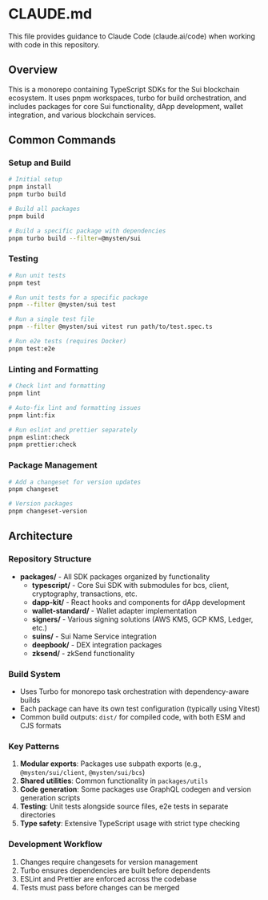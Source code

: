 # CLAUDE.md

This file provides guidance to Claude Code (claude.ai/code) when working with code in this repository.

## Overview

This is a monorepo containing TypeScript SDKs for the Sui blockchain ecosystem. It uses pnpm workspaces, turbo for build orchestration, and includes packages for core Sui functionality, dApp development, wallet integration, and various blockchain services.

## Common Commands

### Setup and Build
```bash
# Initial setup
pnpm install
pnpm turbo build

# Build all packages
pnpm build

# Build a specific package with dependencies
pnpm turbo build --filter=@mysten/sui
```

### Testing
```bash
# Run unit tests
pnpm test

# Run unit tests for a specific package
pnpm --filter @mysten/sui test

# Run a single test file
pnpm --filter @mysten/sui vitest run path/to/test.spec.ts

# Run e2e tests (requires Docker)
pnpm test:e2e
```

### Linting and Formatting
```bash
# Check lint and formatting
pnpm lint

# Auto-fix lint and formatting issues
pnpm lint:fix

# Run eslint and prettier separately
pnpm eslint:check
pnpm prettier:check
```

### Package Management
```bash
# Add a changeset for version updates
pnpm changeset

# Version packages
pnpm changeset-version
```

## Architecture

### Repository Structure
- **packages/** - All SDK packages organized by functionality
  - **typescript/** - Core Sui SDK with submodules for bcs, client, cryptography, transactions, etc.
  - **dapp-kit/** - React hooks and components for dApp development
  - **wallet-standard/** - Wallet adapter implementation
  - **signers/** - Various signing solutions (AWS KMS, GCP KMS, Ledger, etc.)
  - **suins/** - Sui Name Service integration
  - **deepbook/** - DEX integration packages
  - **zksend/** - zkSend functionality

### Build System
- Uses Turbo for monorepo task orchestration with dependency-aware builds
- Each package can have its own test configuration (typically using Vitest)
- Common build outputs: `dist/` for compiled code, with both ESM and CJS formats

### Key Patterns
1. **Modular exports**: Packages use subpath exports (e.g., `@mysten/sui/client`, `@mysten/sui/bcs`)
2. **Shared utilities**: Common functionality in `packages/utils`
3. **Code generation**: Some packages use GraphQL codegen and version generation scripts
4. **Testing**: Unit tests alongside source files, e2e tests in separate directories
5. **Type safety**: Extensive TypeScript usage with strict type checking

### Development Workflow
1. Changes require changesets for version management
2. Turbo ensures dependencies are built before dependents
3. ESLint and Prettier are enforced across the codebase
4. Tests must pass before changes can be merged